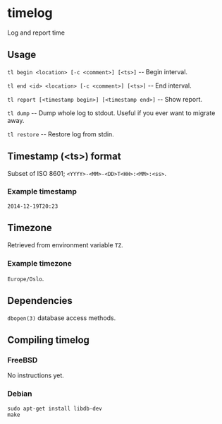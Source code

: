 # timelog

Log and report time

## Usage

`tl begin <location> [-c <comment>] [<ts>]` -- Begin interval.

`tl end <id> <location> [-c <comment>] [<ts>]` -- End interval.

`tl report [<timestamp begin>] [<timestamp end>]` -- Show report.

`tl dump` -- Dump whole log to stdout. Useful if you ever want to migrate away.

`tl restore` -- Restore log from stdin.

## Timestamp (&lt;ts&gt;) format

Subset of ISO 8601; `<YYYY>-<MM>-<DD>T<HH>:<MM>:<ss>`.

### Example timestamp

`2014-12-19T20:23`

## Timezone

Retrieved from environment variable `TZ`.

### Example timezone

`Europe/Oslo`.

## Dependencies

`dbopen(3)` database access methods.

## Compiling timelog

### FreeBSD

No instructions yet.

### Debian

```
sudo apt-get install libdb-dev
make
```
